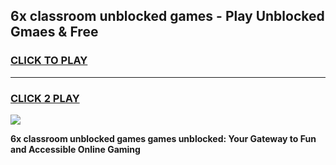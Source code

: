 
## 6x classroom unblocked games - Play Unblocked Gmaes & Free
<h3>
<a href="https://premium.freeplayer.one?title=6x_classroom_unblocked_games&ref=20F">CLICK TO PLAY</a></h3>
<hr>

<h3>
<a href="https://premium.freeplayer.one?title=6x_classroom_unblocked_games&ref=20F">CLICK 2 PLAY</a>
  
</h3>

<a href="https://premium.freeplayer.one?title=6x_classroom_unblocked_games&ref=20F/"><img src="https://clearcache.store/games.png"></a>


**6x classroom unblocked games games unblocked: Your Gateway to Fun and Accessible Online Gaming**
